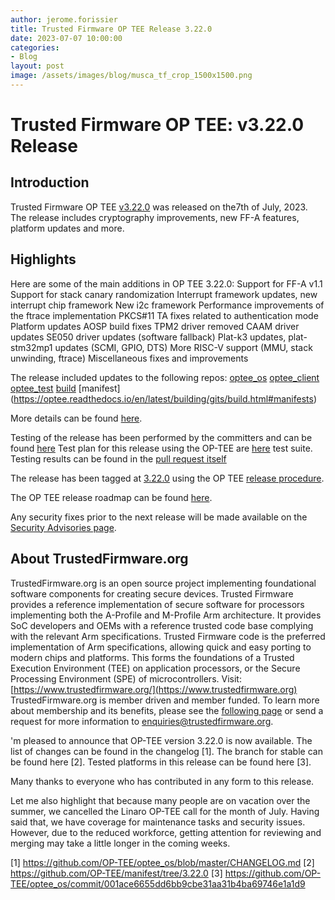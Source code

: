 ```yaml
---
author: jerome.forissier
title: Trusted Firmware OP TEE Release 3.22.0
date: 2023-07-07 10:00:00
categories:
- Blog
layout: post
image: /assets/images/blog/musca_tf_crop_1500x1500.png
---
```


**Trusted Firmware OP TEE: v3.22.0 Release**
=====================================================

Introduction
------------

Trusted Firmware OP TEE [v3.22.0](https://github.com/OP-TEE/optee_os/blob/3.22.0/CHANGELOG.md) was released on the7th of July, 2023. The release includes cryptography improvements, new FF-A features, platform updates and more.

Highlights 
----------

Here are some of the main additions in OP TEE 3.22.0:
Support for FF-A v1.1
Support for stack canary randomization
Interrupt framework updates, new interrupt chip framework
New i2c framework
Performance improvements of the ftrace implementation
PKCS#11 TA fixes related to authentication mode
Platform updates
AOSP build fixes
TPM2 driver removed
CAAM driver updates
SE050 driver updates (software fallback)
Plat-k3 updates, plat-stm32mp1 updates (SCMI, GPIO, DTS)
More RISC-V support (MMU, stack unwinding, ftrace)
Miscellaneous fixes and improvements

The release included updates to the following repos:
[optee_os](https://optee.readthedocs.io/en/latest/building/gits/optee_os.html#optee-os) 
[optee_client](https://optee.readthedocs.io/en/latest/building/gits/optee_client.html#optee-client) 
[optee_test](https://optee.readthedocs.io/en/latest/building/gits/optee_test.html#optee-test) 
[build](https://optee.readthedocs.io/en/latest/building/gits/build.html#build) 
[manifest] (https://optee.readthedocs.io/en/latest/building/gits/build.html#manifests)



More details can be found [here](https://github.com/OP-TEE/optee_os/blob/3.22.0/CHANGELOG.md).

Testing of the release has been performed by the committers and can be found [here](https://github.com/OP-TEE/optee_os/commit/001ace6655dd6bb9cbe31aa31b4ba69746e1a1d9)
Test plan for this release using the OP-TEE are [here](https://optee.readthedocs.io/en/latest/building/gits/optee_test.html) test suite. Testing results can be found in the [pull request itself](https://github.com/OP-TEE/optee_os/pull/6125)

The release has been tagged at [3.22.0](https://github.com/OP-TEE/optee_os/releases/tag/3.22.0) using the OP TEE [release procedure](https://optee.readthedocs.io/en/latest/general/releases.html#release-procedure). 

The OP TEE release roadmap can be found [here](https://optee.readthedocs.io/en/latest/general/releases.html). 

Any security fixes prior to the next release will be made available on the [Security Advisories page](https://github.com/OP-TEE/optee_os/security/advisories?state=published). 

About TrustedFirmware.org
----------
TrustedFirmware.org is an open source project implementing foundational software components for creating secure devices. Trusted Firmware provides a reference implementation of secure software for processors implementing both the A-Profile and M-Profile Arm architecture. It provides SoC developers and OEMs with a reference trusted code base complying with the relevant Arm specifications. Trusted Firmware code is the preferred implementation of Arm specifications, allowing quick and easy porting to modern chips and platforms. This forms the foundations of a Trusted Execution Environment (TEE) on application processors, or the Secure Processing Environment (SPE) of microcontrollers. Visit:[https://www.trustedfirmware.org/](https://www.trustedfirmware.org)
TrustedFirmware.org is member driven and member funded. To learn more about membership and its benefits, please see the [following page](https://www.trustedfirmware.org/about) or send a request for more information to enquiries@trustedfirmware.org.


'm pleased to announce that OP-TEE version 3.22.0 is now available.
The list of changes can be found in the changelog [1]. The branch for
stable can be found here [2]. Tested platforms in this release can be 
found here [3].

Many thanks to everyone who has contributed in any form to this release.

Let me also highlight that because many people are on vacation over the
summer, we cancelled the Linaro OP-TEE call for the month of July.
Having said that, we have coverage for maintenance tasks and security
issues. However, due to the reduced workforce, getting attention for
reviewing and merging may take a little longer in the coming weeks.

[1] https://github.com/OP-TEE/optee_os/blob/master/CHANGELOG.md
[2] https://github.com/OP-TEE/manifest/tree/3.22.0
[3] https://github.com/OP-TEE/optee_os/commit/001ace6655dd6bb9cbe31aa31b4ba69746e1a1d9
